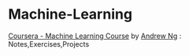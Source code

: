 # Machine-Learning
[Coursera - Machine Learning Course](https://class.coursera.org/ml-008) by [Andrew Ng](http://cs.stanford.edu/people/ang/) : Notes,Exercises,Projects 
